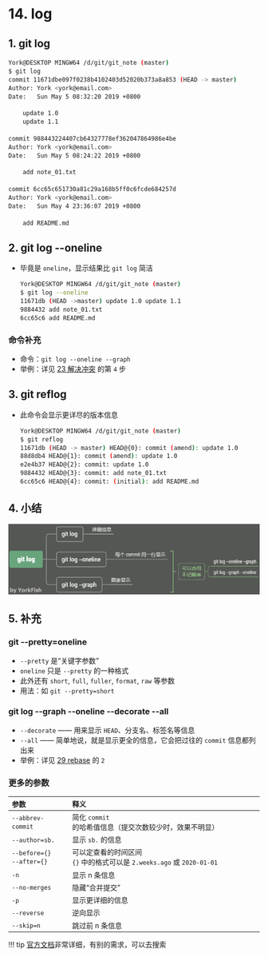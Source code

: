 # 14. log

## 1. git log

```bash
York@DESKTOP MINGW64 /d/git/git_note (master)
$ git log
commit 11671dbe097f0238b4102403d52020b373a8a853 (HEAD -> master)
Author: York <york@email.com>
Date:   Sun May 5 08:32:20 2019 +0800

    update 1.0
    update 1.1

commit 988443224407cb64327778ef362047864986e4be
Author: York <york@email.com>
Date:   Sun May 5 08:24:22 2019 +0800

    add note_01.txt

commit 6cc65c651730a81c29a168b5ff0c6fcde684257d
Author: York <york@email.com>
Date:   Sun May 4 23:36:07 2019 +0800

    add README.md
```

## 2. git log \-\-oneline

- 毕竟是 `oneline`，显示结果比 `git log` 简洁

    ```bash
    York@DESKTOP MINGW64 /d/git/git_note (master)
    $ git log --oneline
    11671db (HEAD ->master) update 1.0 update 1.1
    9884432 add note_01.txt
    6cc65c6 add README.md
    ```

### 命令补充

- 命令：`git log --oneline --graph`
- 举例：详见 <a href="https://yorkfish.github.io/blogs/git/gitbash/23-conflict-resolution/" target="_blank">23 解决冲突</a> 的第 `4` 步

## 3. git reflog

- 此命令会显示更详尽的版本信息

    ```bash
    York@DESKTOP MINGW64 /d/git/git_note (master)
    $ git reflog
    11671db (HEAD -> master) HEAD@{0}: commit (amend): update 1.0
    88d8db4 HEAD@{1}: commit (amend): update 1.0
    e2e4b37 HEAD@{2}: commit: update 1.0
    9884432 HEAD@{3}: commit: add note_01.txt
    6cc65c6 HEAD@{4}: commit: (initial): add README.md
    ```

## 4. 小结

![](./imgs/14-01_summary_mind_mapping.png)

## 5. 补充

### git \-\-pretty=oneline

- `--pretty` 是“关键字参数”
- `oneline` 只是 `--pretty` 的一种格式
- 此外还有 `short`, `full`, `fuller`, `format`, `raw` 等参数
- 用法：如 `git --pretty=short`

### git log \-\-graph \-\-oneline \-\-decorate \-\-all

- `--decorate` —— 用来显示 `HEAD`、分支名、标签名等信息
- `--all` —— 简单地说，就是显示更全的信息，它会把过往的 `commit` 信息都列出来
- 举例：详见 <a href="https://yorkfish.github.io/blogs/git/gitbash/29-rebase/" target="_blank">29 rebase</a> 的 `2`

### 更多的参数

| 参数 | 释义 |
| :--- | :--- |
| `--abbrev-commit`             | 简化 `commit` 的哈希值信息（提交次数较少时，效果不明显） |
| `--author=sb.`                | 显示 `sb.` 的信息 |
| `--before={}`<br>`--after={}` | 可以定查看的时间区间<br>`{}` 中的格式可以是 `2.weeks.ago` 或 `2020-01-01` |
| `-n`                          | 显示 n 条信息 |
| `--no-merges`                 | 隐藏“合并提交” |
| `-p`                          | 显示更详细的信息 |
| `--reverse`                   | 逆向显示 |
| `--skip=n`                    | 跳过前 n 条信息 |

!!! tip
    <a href="https://git-scm.com/doc" target="_blank">官方文档</a>非常详细，有别的需求，可以去搜索
